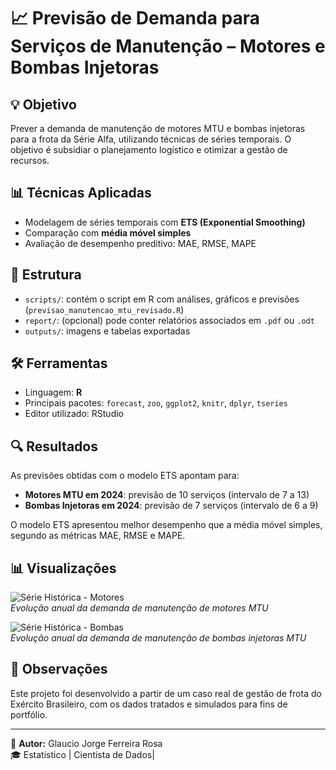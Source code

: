 # 📈 Previsão de Demanda para Serviços de Manutenção – Motores e Bombas Injetoras

## 💡 Objetivo
Prever a demanda de manutenção de motores MTU e bombas injetoras para a frota da Série Alfa, utilizando técnicas de séries temporais. O objetivo é subsidiar o planejamento logístico e otimizar a gestão de recursos.

## 📊 Técnicas Aplicadas
- Modelagem de séries temporais com **ETS (Exponential Smoothing)**
- Comparação com **média móvel simples**
- Avaliação de desempenho preditivo: MAE, RMSE, MAPE

## 📁 Estrutura
- `scripts/`: contém o script em R com análises, gráficos e previsões (`previsao_manutencao_mtu_revisado.R`)
- `report/`: (opcional) pode conter relatórios associados em `.pdf` ou `.odt`
- `outputs/`: imagens e tabelas exportadas

## 🛠️ Ferramentas
- Linguagem: **R**
- Principais pacotes: `forecast`, `zoo`, `ggplot2`, `knitr`, `dplyr`, `tseries`
- Editor utilizado: RStudio

## 🔍 Resultados
As previsões obtidas com o modelo ETS apontam para:
- **Motores MTU em 2024**: previsão de 10 serviços (intervalo de 7 a 13)
- **Bombas Injetoras em 2024**: previsão de 7 serviços (intervalo de 6 a 9)

O modelo ETS apresentou melhor desempenho que a média móvel simples, segundo as métricas MAE, RMSE e MAPE.

## 📊 Visualizações

![Série Histórica - Motores](outputs/serie_motores_mtu.png)  
*Evolução anual da demanda de manutenção de motores MTU*

![Série Histórica - Bombas](outputs/serie_bombas_mtu.png)  
*Evolução anual da demanda de manutenção de bombas injetoras MTU*

## 📌 Observações
Este projeto foi desenvolvido a partir de um caso real de gestão de frota do Exército Brasileiro, com os dados tratados e simulados para fins de portfólio.

---
👤 **Autor:** Glaucio Jorge Ferreira Rosa  
🎓 Estatístico | Cientista de Dados|
